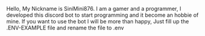 Hello, My Nickname is SiniMini876. I am a gamer and a programmer, I developed this discord bot to start programming and it become an hobbie of mine. If you want to use the bot I will be more than happy, Just fill up the .ENV-EXAMPLE file and rename the file to .env

